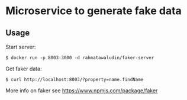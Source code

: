 # Microservice to generate fake data

## Usage

Start server:

```
$ docker run -p 8003:3000 -d rahmatawaludin/faker-server
```

Get faker data:
```
$ curl http://localhost:8003/?property=name.findName
```

More info on faker see https://www.npmjs.com/package/faker
